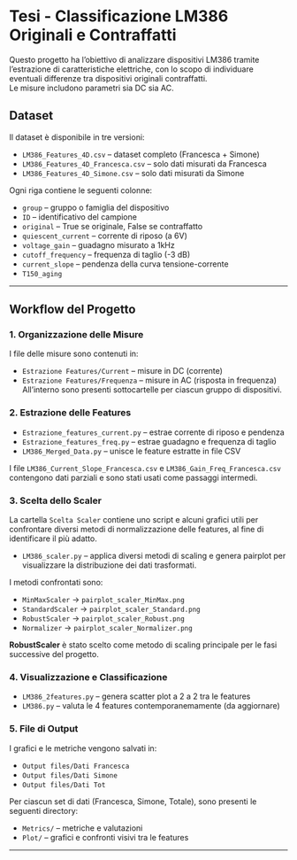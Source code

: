 # Tesi - Classificazione LM386 Originali e Contraffatti

Questo progetto ha l’obiettivo di analizzare dispositivi LM386 tramite l’estrazione di caratteristiche elettriche, con lo scopo di individuare eventuali differenze tra dispositivi originali contraffatti.  
Le misure includono parametri sia DC sia AC.

## Dataset

Il dataset è disponibile in tre versioni:
- `LM386_Features_4D.csv` – dataset completo (Francesca + Simone)
- `LM386_Features_4D_Francesca.csv` – solo dati misurati da Francesca
- `LM386_Features_4D_Simone.csv` – solo dati misurati da Simone

Ogni riga contiene le seguenti colonne:
- `group` – gruppo o famiglia del dispositivo
- `ID` – identificativo del campione
- `original` – True se originale, False se contraffatto
- `quiescent_current` – corrente di riposo (a 6V)
- `voltage_gain` – guadagno misurato a 1kHz
- `cutoff_frequency` – frequenza di taglio (-3 dB)
- `current_slope` – pendenza della curva tensione-corrente
- `T150_aging` 

---

## Workflow del Progetto

### 1. Organizzazione delle Misure
I file delle misure sono contenuti in:
- `Estrazione Features/Current` – misure in DC (corrente)
- `Estrazione Features/Frequenza` – misure in AC (risposta in frequenza)  
All’interno sono presenti sottocartelle per ciascun gruppo di dispositivi.

### 2. Estrazione delle Features
- `Estrazione_features_current.py` – estrae corrente di riposo e pendenza
- `Estrazione_features_freq.py` – estrae guadagno e frequenza di taglio
- `LM386_Merged_Data.py` – unisce le feature estratte in file CSV

I file `LM386_Current_Slope_Francesca.csv` e `LM386_Gain_Freq_Francesca.csv` contengono dati parziali e sono stati usati come passaggi intermedi.

### 3. Scelta dello Scaler

La cartella `Scelta Scaler` contiene uno script e alcuni grafici utili per confrontare diversi metodi di normalizzazione delle features, al fine di identificare il più adatto.

- `LM386_scaler.py` – applica diversi metodi di scaling e genera pairplot per visualizzare la distribuzione dei dati trasformati.

I metodi confrontati sono:
- `MinMaxScaler` → `pairplot_scaler_MinMax.png`
- `StandardScaler` → `pairplot_scaler_Standard.png`
- `RobustScaler` → `pairplot_scaler_Robust.png`
- `Normalizer` → `pairplot_scaler_Normalizer.png`

**RobustScaler** è stato scelto come metodo di scaling principale per le fasi successive del progetto.

### 4. Visualizzazione e Classificazione
- `LM386_2features.py` – genera scatter plot a 2 a 2 tra le features
- `LM386.py` – valuta le 4 features contemporanemamente (da aggiornare)

### 5. File di Output
I grafici e le metriche vengono salvati in:
  - `Output files/Dati Francesca`
  - `Output files/Dati Simone`
  - `Output files/Dati Tot`

Per ciascun set di dati (Francesca, Simone, Totale), sono presenti le seguenti directory:
- `Metrics/` – metriche e valutazioni
- `Plot/` – grafici e confronti visivi tra le features

---


